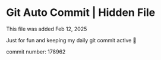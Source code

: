 # Git Auto Commit | Hidden File

This file was added Feb 12, 2025

Just for fun and keeping my daily git commit active 🤪

commit number: 178962

